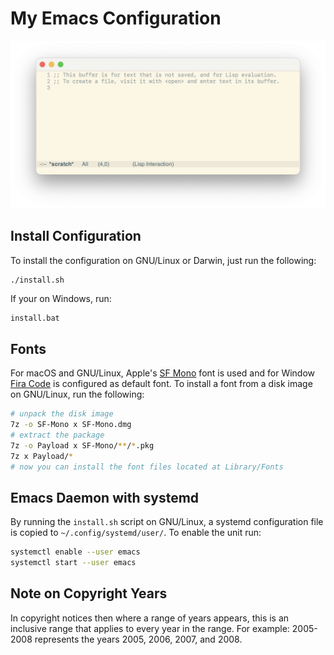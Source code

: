 # My Emacs Configuration

![preview](preview.png)

## Install Configuration

To install the configuration on GNU/Linux or Darwin, just run the
following:

```bash
./install.sh
```

If your on Windows, run:

```batch
install.bat
```

## Fonts

For macOS and GNU/Linux, Apple's [SF
Mono](https://developer.apple.com/fonts/) font is used and for Window
[Fira Code](https://github.com/tonsky/FiraCode) is configured as
default font. To install a font from a disk image on GNU/Linux, run
the following:

```bash
# unpack the disk image
7z -o SF-Mono x SF-Mono.dmg
# extract the package
7z -o Payload x SF-Mono/**/*.pkg
7z x Payload/*
# now you can install the font files located at Library/Fonts
```

## Emacs Daemon with systemd

By running the `install.sh` script on GNU/Linux, a systemd
configuration file is copied to `~/.config/systemd/user/`. To enable
the unit run:

```bash
systemctl enable --user emacs
systemctl start --user emacs
```

## Note on Copyright Years

In copyright notices then where a range of years appears, this is an
inclusive range that applies to every year in the range. For example:
2005-2008 represents the years 2005, 2006, 2007, and 2008.
